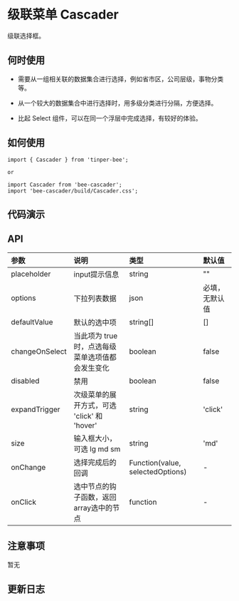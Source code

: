 # 级联菜单 Cascader

级联选择框。

## 何时使用
- 需要从一组相关联的数据集合进行选择，例如省市区，公司层级，事物分类等。

- 从一个较大的数据集合中进行选择时，用多级分类进行分隔，方便选择。

- 比起 Select 组件，可以在同一个浮层中完成选择，有较好的体验。

## 如何使用

```
import { Cascader } from 'tinper-bee';

or

import Cascader from 'bee-cascader';
import 'bee-cascader/build/Cascader.css';

```

## 代码演示

## API

|参数|说明|类型|默认值|
|:---|:----|:---|:------|
|placeholder	|input提示信息|	string	|""|
|options	|下拉列表数据	|json|	必填，无默认值|
|defaultValue|默认的选中项|	string[]|[]|
|changeOnSelect|当此项为 true 时，点选每级菜单选项值都会发生变化|	boolean|false|
|disabled|禁用|	boolean|false|
|expandTrigger|次级菜单的展开方式，可选 'click' 和 'hover'|	string|'click'|
|size|输入框大小，可选 lg md sm|	string|'md'|
|onChange   |选择完成后的回调| Function(value, selectedOptions)|	-|
|onClick	|选中节点的钩子函数，返回array选中的节点| function |	-|

## 注意事项

暂无

## 更新日志